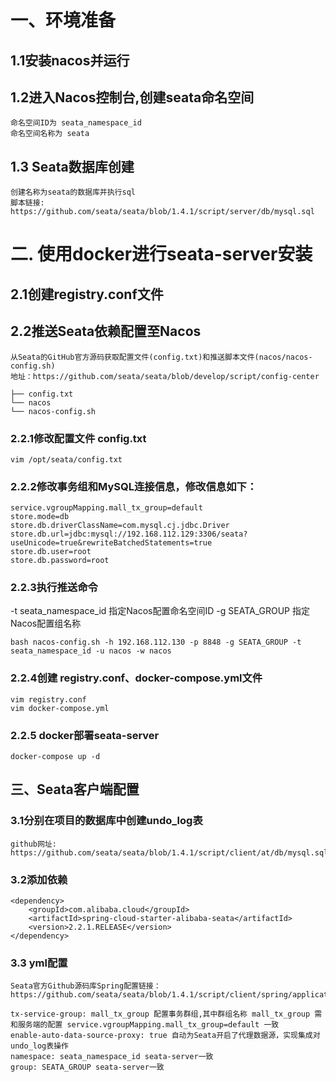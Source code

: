 # 一、环境准备

## 1.1安装nacos并运行

## 1.2进入Nacos控制台,创建seata命名空间

    命名空间ID为 seata_namespace_id
    命名空间名称为 seata

## 1.3 Seata数据库创建

    创建名称为seata的数据库并执行sql
    脚本链接: 
    https://github.com/seata/seata/blob/1.4.1/script/server/db/mysql.sql

# 二. 使用docker进行seata-server安装

## 2.1创建registry.conf文件

## 2.2推送Seata依赖配置至Nacos

    从Seata的GitHub官方源码获取配置文件(config.txt)和推送脚本文件(nacos/nacos-config.sh)
    地址：https://github.com/seata/seata/blob/develop/script/config-center

    ├── config.txt
    └── nacos
    └── nacos-config.sh

### 2.2.1修改配置文件 config.txt

    vim /opt/seata/config.txt

### 2.2.2修改事务组和MySQL连接信息，修改信息如下：

    service.vgroupMapping.mall_tx_group=default 
    store.mode=db
    store.db.driverClassName=com.mysql.cj.jdbc.Driver
    store.db.url=jdbc:mysql://192.168.112.129:3306/seata?useUnicode=true&rewriteBatchedStatements=true
    store.db.user=root
    store.db.password=root

### 2.2.3执行推送命令

-t seata_namespace_id 指定Nacos配置命名空间ID -g SEATA_GROUP 指定Nacos配置组名称

    bash nacos-config.sh -h 192.168.112.130 -p 8848 -g SEATA_GROUP -t seata_namespace_id -u nacos -w nacos

### 2.2.4创建 registry.conf、docker-compose.yml文件

    vim registry.conf
    vim docker-compose.yml

### 2.2.5 docker部署seata-server

    docker-compose up -d

## 三、Seata客户端配置

### 3.1分别在项目的数据库中创建undo_log表

    github网址:
    https://github.com/seata/seata/blob/1.4.1/script/client/at/db/mysql.sql

### 3.2添加依赖

    <dependency>
        <groupId>com.alibaba.cloud</groupId>
        <artifactId>spring-cloud-starter-alibaba-seata</artifactId>
        <version>2.2.1.RELEASE</version>
    </dependency>

### 3.3 yml配置

    Seata官方Github源码库Spring配置链接：
    https://github.com/seata/seata/blob/1.4.1/script/client/spring/application.yml

    tx-service-group: mall_tx_group 配置事务群组,其中群组名称 mall_tx_group 需和服务端的配置 service.vgroupMapping.mall_tx_group=default 一致
    enable-auto-data-source-proxy: true 自动为Seata开启了代理数据源，实现集成对undo_log表操作
    namespace: seata_namespace_id seata-server一致
    group: SEATA_GROUP seata-server一致
###